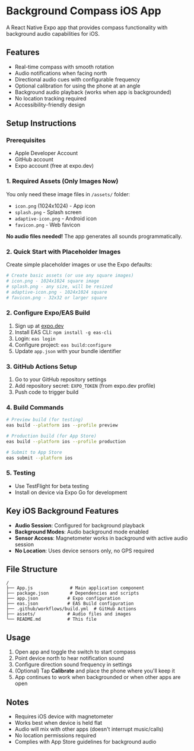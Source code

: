 # Background Compass iOS App

A React Native Expo app that provides compass functionality with background audio capabilities for iOS.

## Features

- Real-time compass with smooth rotation
- Audio notifications when facing north
- Directional audio cues with configurable frequency
- Optional calibration for using the phone at an angle
- Background audio playback (works when app is backgrounded)
- No location tracking required
- Accessibility-friendly design

## Setup Instructions

### Prerequisites

- Apple Developer Account
- GitHub account
- Expo account (free at expo.dev)

### 1. Required Assets (Only Images Now)

You only need these image files in `/assets/` folder:
- `icon.png` (1024x1024) - App icon
- `splash.png` - Splash screen 
- `adaptive-icon.png` - Android icon
- `favicon.png` - Web favicon

**No audio files needed!** The app generates all sounds programmatically.

### 2. Quick Start with Placeholder Images

Create simple placeholder images or use the Expo defaults:

```bash
# Create basic assets (or use any square images)
# icon.png - 1024x1024 square image
# splash.png - any size, will be resized
# adaptive-icon.png - 1024x1024 square
# favicon.png - 32x32 or larger square
```

### 2. Configure Expo/EAS Build

1. Sign up at [expo.dev](https://expo.dev)
2. Install EAS CLI: `npm install -g eas-cli`
3. Login: `eas login`
4. Configure project: `eas build:configure`
5. Update `app.json` with your bundle identifier

### 3. GitHub Actions Setup

1. Go to your GitHub repository settings
2. Add repository secret: `EXPO_TOKEN` (from expo.dev profile)
3. Push code to trigger build

### 4. Build Commands

```bash
# Preview build (for testing)
eas build --platform ios --profile preview

# Production build (for App Store)
eas build --platform ios --profile production

# Submit to App Store
eas submit --platform ios
```

### 5. Testing

- Use TestFlight for beta testing
- Install on device via Expo Go for development

## Key iOS Background Features

- **Audio Session**: Configured for background playback
- **Background Modes**: Audio background mode enabled
- **Sensor Access**: Magnetometer works in background with active audio session
- **No Location**: Uses device sensors only, no GPS required

## File Structure

```
/
├── App.js              # Main application component
├── package.json        # Dependencies and scripts
├── app.json           # Expo configuration
├── eas.json           # EAS Build configuration
├── .github/workflows/build.yml  # GitHub Actions
├── assets/            # Audio files and images
└── README.md          # This file
```

## Usage

1. Open app and toggle the switch to start compass
2. Point device north to hear notification sound
3. Configure direction sound frequency in settings
4. (Optional) Tap **Calibrate** and place the phone where you'll keep it
5. App continues to work when backgrounded or when other apps are open

## Notes

- Requires iOS device with magnetometer
- Works best when device is held flat
- Audio will mix with other apps (doesn't interrupt music/calls)
- No location permissions required
- Complies with App Store guidelines for background audio
